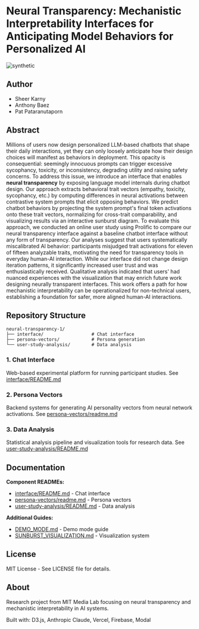 # Neural Transparency: Mechanistic Interpretability Interfaces for Anticipating Model Behaviors for Personalized AI

![synthetic](assets/synthetic.png)

## Author
- Sheer Karny
- Anthony Baez
- Pat Pataranutaporn

## Abstract
Millions of users now design personalized LLM-based chatbots that shape their daily interactions, yet they can only loosely anticipate how their design choices will manifest as behaviors in deployment. This opacity is consequential: seemingly innocuous prompts can trigger excessive sycophancy, toxicity, or inconsistency, degrading utility and raising safety concerns. To address this issue, we introduce an interface that enables __neural transparency__ by exposing language model internals during chatbot design. Our approach extracts behavioral trait vectors (empathy, toxicity, sycophancy, etc.) by computing differences in neural activations between contrastive system prompts that elicit opposing behaviors. We predict chatbot behaviors by projecting the system prompt's final token activations onto these trait vectors, normalizing for cross-trait comparability, and visualizing results via an interactive sunburst diagram. To evaluate this approach, we conducted an online user study using Prolific to compare our neural transparency interface against a baseline chatbot interface without any form of transparency. Our analyses suggest that users systematically miscalibrated AI behavior: participants misjudged trait activations for eleven of fifteen analyzable traits, motivating the need for transparency tools in everyday human-AI interaction. While our interface did not change design iteration patterns, it significantly increased user trust and was enthusiastically received. Qualitative analysis indicated that users' had nuanced experiences with the visualization that may enrich future work designing neurally transparent interfaces. This work offers a path for how mechanistic interpretability can be operationalized for non-technical users, establishing a foundation for safer, more aligned human-AI interactions.

## Repository Structure

```
neural-transparency-1/
├── interface/                  # Chat interface
├── persona-vectors/            # Persona generation
└── user-study-analysis/        # Data analysis
```


### 1. Chat Interface
Web-based experimental platform for running participant studies. See [interface/README.md](interface/README.md)

### 2. Persona Vectors
Backend systems for generating AI personality vectors from neural network activations. See [persona-vectors/readme.md](persona-vectors/readme.md)

### 3. Data Analysis
Statistical analysis pipeline and visualization tools for research data. See [user-study-analysis/README.md](user-study-analysis/README.md)


## Documentation

**Component READMEs:**
- [interface/README.md](interface/README.md) - Chat interface
- [persona-vectors/readme.md](persona-vectors/readme.md) - Persona vectors
- [user-study-analysis/README.md](user-study-analysis/README.md) - Data analysis

**Additional Guides:**
- [DEMO_MODE.md](interface/DEMO_MODE.md) - Demo mode guide
- [SUNBURST_VISUALIZATION.md](interface/SUNBURST_VISUALIZATION.md) - Visualization system

## License

MIT License - See LICENSE file for details.

## About

Research project from MIT Media Lab focusing on neural transparency and mechanistic interpretability in AI systems.

Built with: D3.js, Anthropic Claude, Vercel, Firebase, Modal

